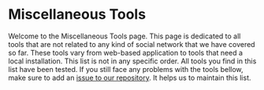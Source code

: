 #  Miscellaneous Tools


Welcome to the Miscellaneous Tools page. 
This page is dedicated to all tools that are not related to any kind of social network that we have covered so far. These tools vary from web-based application to tools that need a local installation. This list is not in any specific order. All tools you find in this list have been tested. If you still face any problems with the tools bellow, make sure to add an [issue to our repository](https://github.com/Leibniz-HBI/Social-Media-Observatory/issues). It helps us to maintain this list. 